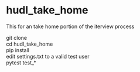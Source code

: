 # hudl_take_home
This for an take home portion of the iterview process

git clone \
cd hudl_take_home \
pip install \
edit settings.txt to a valid test user \
pytest test_* 
